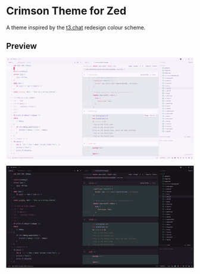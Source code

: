 # Crimson Theme for Zed

A theme inspired by the [t3.chat](https://t3.chat/) redesign colour scheme.

## Preview

![Light Theme](./assets/light.png)

![Dark Theme](./assets/dark.png)
